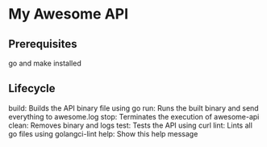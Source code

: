 # My Awesome API

## Prerequisites

go and make installed

## Lifecycle

build: Builds the API binary file using go
run: Runs the built binary and send everything to awesome.log
stop: Terminates the execution of awesome-api
clean: Removes binary and logs
test: Tests the API using curl
lint: Lints all go files using golangci-lint
help: Show this help message
